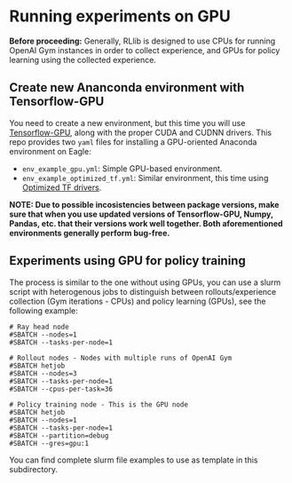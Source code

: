 # Running experiments on GPU

**Before proceeding:** Generally, RLlib is designed to use CPUs for running OpenAI Gym instances in order to collect experience, and GPUs for policy learning using the collected experience.

## Create new Ananconda environment with Tensorflow-GPU

You need to create a new environment, but this time you will use [Tensorflow-GPU](https://www.tensorflow.org/install/gpu), along with the proper CUDA and CUDNN drivers. This repo provides two `yaml` files for installing a GPU-oriented Anaconda environment on Eagle:
 * `env_example_gpu.yml`: Simple GPU-based environment.
 * `env_example_optimized_tf.yml`: Similar environment, this time using [Optimized TF drivers](https://github.com/NREL/HPC/tree/master/workshops/Optimized_TF).

**NOTE: Due to possible incosistencies between package versions, make sure that when you use updated versions of Tensorflow-GPU, Numpy, Pandas, etc. that their versions work well together. Both aforementioned environments generally perform bug-free.**

## Experiments using GPU for policy training

The process is similar to the one without using GPUs, you can use a slurm script with heterogenous jobs to distinguish between rollouts/experience collection (Gym iterations - CPUs) and policy learning (GPUs), see the following example:

```batch
# Ray head node
#SBATCH --nodes=1
#SBATCH --tasks-per-node=1

# Rollout nodes - Nodes with multiple runs of OpenAI Gym 
#SBATCH hetjob
#SBATCH --nodes=3
#SBATCH --tasks-per-node=1
#SBATCH --cpus-per-task=36

# Policy training node - This is the GPU node
#SBATCH hetjob
#SBATCH --nodes=1
#SBATCH --tasks-per-node=1
#SBATCH --partition=debug
#SBATCH --gres=gpu:1
```
You can find complete slurm file examples to use as template in this subdirectory.

